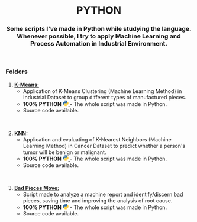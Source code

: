 <h1 align="center">PYTHON </h1>
<h3 align="center">Some scripts I've made in Python while studying the language. Whenever possible, I try to apply Machine Learning and Process Automation in Industrial Environment. </h3>

<br />
<h3 align="left">Folders</h3>


1. <a href="https://github.com/VinicioAM/Python/tree/main/K-Means" target="_blank" rel="noreferrer"> **K-Means:**</a>
    * Application of K-Means Clustering (Machine Learning Method) in Industrial Dataset to group different types of manufactured pieces. 
    * **100% PYTHON** <a href="https://www.python.org/" target="_blank" rel="noreferrer"> <img src="./imgs/python.svg" alt="Python" width="15" height="15"/> </a>  - The whole script was made in Python.
    * Source code available.
<br />

2. <a href="https://github.com/VinicioAM/Python/tree/main/KNN" target="_blank" rel="noreferrer"> **KNN:**</a>
    *  Application and evaluating of K-Nearest Neighbors (Machine Learning Method) in Cancer Dataset to predict whether a person's tumor will be benign or malignant.
    * **100% PYTHON** <a href="https://www.python.org/" target="_blank" rel="noreferrer"> <img src="./imgs/python.svg" alt="Python" width="15" height="15"/> </a>  - The whole script was made in Python.
    * Source code available.

<br />

3. <a href="https://github.com/VinicioAM/Python/tree/main/Bad%20Pieces%20Move" target="_blank" rel="noreferrer"> **Bad Pieces Move:**</a>
    * Script made to analyze a machine report and identify/discern bad pieces, saving time and improving the analysis of root cause.
    * **100% PYTHON** <a href="https://www.python.org/" target="_blank" rel="noreferrer"> <img src="./imgs/python.svg" alt="Python" width="15" height="15"/> </a>  - The whole script was made in Python.
    * Source code available.

